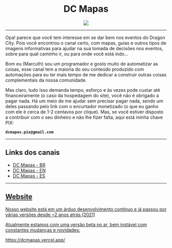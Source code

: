 <h1 align="center">DC Mapas</h1>
<div align="center">
  <img src="https://avatars.githubusercontent.com/u/141174140">
</div>
<hr>
<p>Opa! parece que você tem interesse em se dar bem nos eventos do Dragon City. Pois você encontrou o canal certo, com mapas, guias e outros tipos de imagens informativas para ajudar na sua tomada de decisões nos eventos, sobre para qual caminho ir, ou para onde você está indo...</p>
<p>Bom eu (Marcuth) sou um programador e gosto muito de automatizar as coisas, esse canal tem a maioria do seu conteúdo produzido com automações para eu ter mais tempo de me dedicar a construir outras coisas complementais da nossa comunidade.</p>
<p>Mas claro, tudo isso demanda tempo, esforço e às vezes pode custar até financeiramente (o caso da hospedagem do site), você não é obrigado a pagar nada. Há um meio de me ajudar sem precisar pagar nada, sendo um deles passando pelo link com o encurtador monetizado (o que eu ganho com ele é cerca de 1-2 centavos por clique). Mas, se você estiver disposto a contribuir com o seu dinheiro e não lhe fizer falta, aqui está minha chave PIX:</p>
<p><b><code>dcmapas.pix@gmail.com</code></b></p>
<hr>
<h2>Links dos canais</h2>
<ul>
  <li><a href="https://www.youtube.com/@dcmapasbr" target="_blank">DC Mapas - BR</li>
  <li><a href="https://www.youtube.com/@dcmapasen" target="_blank">DC Mapas - EN</li>
  <li><a href="https://www.youtube.com/@dcmapases" target="_blank">DC Mapas - ES</li>
</ul>
<hr>
<h2>Website</h2>
<p>Nosso website está em um árduo desenvolvimento contínuo e já passou por várias versões desde ~2 anos atrás (2021)</p>
<p>Atualmente estamos com uma versão beta no ar, bem instável com constantes mudanças e novidades:</p>
<p><a href="https://dcmapas.vercel.app/" target="_blank">https://dcmapas.vercel.app/</a></p>
